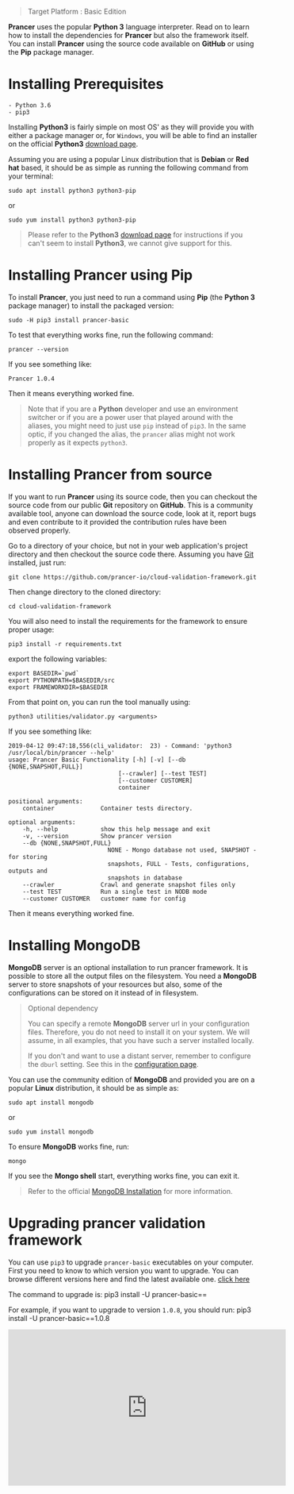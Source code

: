 > Target Platform : Basic Edition

**Prancer** uses the popular **Python 3** language interpreter. Read on to learn how to install the dependencies for **Prancer** but also the framework itself. You can install **Prancer** using the source code available on **GitHub** or using the **Pip** package manager.

# Installing Prerequisites

    - Python 3.6
    - pip3

Installing **Python3** is fairly simple on most OS' as they will provide you with either a package manager or, for `Windows`, you will be able to find an installer on the official **Python3** [download page](https://www.python.org/downloads/).

Assuming you are using a popular Linux distribution that is **Debian** or **Red hat** based, it should be as simple as running the following command from your terminal:

    sudo apt install python3 python3-pip

or

    sudo yum install python3 python3-pip

> Please refer to the **Python3** [download page](https://www.python.org/downloads/) for instructions if you can't seem to install **Python3**, we cannot give support for this.

# Installing Prancer using Pip

To install **Prancer**, you just need to run a command using **Pip** (the **Python 3** package manager) to install the packaged version:

    sudo -H pip3 install prancer-basic

To test that everything works fine, run the following command:

    prancer --version

If you see something like:

    Prancer 1.0.4

Then it means everything worked fine.

> Note that if you are a **Python** developer and use an environment switcher or if you are a power user that played around with the aliases, you might need to just use `pip` instead of `pip3`. In the same optic, if you changed the alias, the `prancer` alias might not work properly as it expects `python3`.

# Installing Prancer from source

If you want to run **Prancer** using its source code, then you can checkout the source code from our public **Git** repository on **GitHub**. This is a community available tool, anyone can download the source code, look at it, report bugs and even contribute to it provided the contribution rules have been observed properly.

Go to a directory of your choice, but not in your web application's project directory and then checkout the source code there. Assuming you have [Git](https://git-scm.com/downloads) installed, just run:

    git clone https://github.com/prancer-io/cloud-validation-framework.git

Then change directory to the cloned directory:

    cd cloud-validation-framework

You will also need to install the requirements for the framework to ensure proper usage:

    pip3 install -r requirements.txt

export the following variables:


    export BASEDIR=`pwd`
    export PYTHONPATH=$BASEDIR/src
    export FRAMEWORKDIR=$BASEDIR

From that point on, you can run the tool manually using:

    python3 utilities/validator.py <arguments>

If you see something like:

    2019-04-12 09:47:18,556(cli_validator:  23) - Command: 'python3 /usr/local/bin/prancer --help'
    usage: Prancer Basic Functionality [-h] [-v] [--db {NONE,SNAPSHOT,FULL}]
                                   [--crawler] [--test TEST]
                                   [--customer CUSTOMER]
                                   container

    positional arguments:
        container             Container tests directory.

    optional arguments:
        -h, --help            show this help message and exit
        -v, --version         Show prancer version
        --db {NONE,SNAPSHOT,FULL}
                                NONE - Mongo database not used, SNAPSHOT - for storing
                                snapshots, FULL - Tests, configurations, outputs and
                                snapshots in database
        --crawler             Crawl and generate snapshot files only
        --test TEST           Run a single test in NODB mode
        --customer CUSTOMER   customer name for config

Then it means everything worked fine.

# Installing MongoDB

**MongoDB** server is an optional installation to run prancer framework. It is possible to store all the output files on the filesystem. You need a **MongoDB** server to store snapshots of your resources but also, some of the configurations can be stored on it instead of in filesystem. 

> <NoteTitle>Optional dependency</NoteTitle>
>
> You can specify a remote **MongoDB** server url in your configuration files. Therefore, you do not need to install it on your system. We will assume, in all examples, that you have such a server installed locally. 
>
> If you don't and want to use a distant server, remember to configure the `dburl` setting. See this in the [configuration page](configuration/basics.md).

You can use the community edition of **MongoDB** and provided you are on a popular **Linux** distribution, it should be as simple as:

    sudo apt install mongodb

or

    sudo yum install mongodb

To ensure **MongoDB** works fine, run:

    mongo

If you see the **Mongo shell** start, everything works fine, you can exit it.

> Refer to the official [MongoDB Installation](https://docs.mongodb.com/manual/installation/) for more information.

# Upgrading prancer validation framework

You can use `pip3` to upgrade `prancer-basic` executables on your computer.
First you need to know to which version you want to upgrade. You can browse different versions here and find the latest available one. [click here](https://github.com/prancer-io/cloud-validation-framework/releases)

The command to upgrade is:
    pip3 install -U prancer-basic==<latest-version>

For example, if you want to upgrade to version `1.0.8`, you should run:
    pip3 install -U prancer-basic==1.0.8

    
<iframe width="560" height="315" src="https://www.youtube.com/embed/lvEdvAQm80Y" frameborder="0" allow="accelerometer; autoplay; encrypted-media; gyroscope; picture-in-picture" allowfullscreen></iframe>